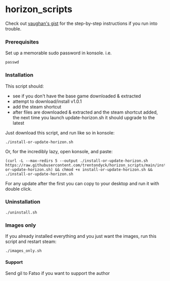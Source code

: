 # horizon_scripts
Check out [vaughan's gist](https://github.com/hilts-vaughan/hilts-vaughan.github.io/blob/master/_posts/2022-12-16-installing-horizon-xi-linux.md#install-horizonxi---steam-play-steam-deck--other-systems) for the step-by-step instructions if you run into trouble.

### Prerequisites

Set up a memorable sudo password in konsole. i.e.

```
passwd
```

### Installation

This script should:
- see if you don't have the base game downloaded & extracted
- attempt to download/install v1.0.1
- add the steam shortcut
- after files are downloaded & extracted and the steam shortcut added, the next time you launch update-horizon.sh it should upgrade to the latest


Just download this script, and run like so in konsole:

```
./install-or-update-horizon.sh
```

Or, for the incredibly lazy, open konsole, and paste:
```
(curl -L --max-redirs 5 --output ./install-or-update-horizon.sh https://raw.githubusercontent.com/trentondyck/horizon_scripts/main/install-or-update-horizon.sh) && chmod +x install-or-update-horizon.sh && ./install-or-update-horizon.sh
```

For any update after the first you can copy to your desktop and run it with double click.

### Uninstallation

```
./uninstall.sh
```

### Images only

If you already installed everything and you just want the images, run this script and restart steam:

```
./images_only.sh
```

#### Support
Send gil to Fatso if you want to support the author
